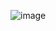 ![image](https://github.com/kenjiyamash1ta/tictactoe/assets/118284919/01fd387b-c01d-4ffd-a762-b1c0ddacfd70)
